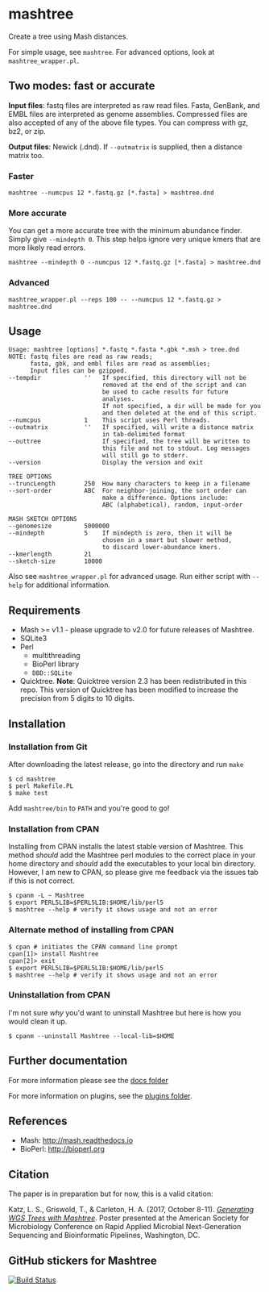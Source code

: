 # mashtree
Create a tree using Mash distances.

For simple usage, see `mashtree`.  For advanced options, look at `mashtree_wrapper.pl`.

## Two modes: fast or accurate

**Input files**: fastq files are interpreted as raw read files. Fasta,
GenBank, and EMBL files are interpreted as genome
assemblies. Compressed files are also accepted of any of the
above file types.  You can compress with gz, bz2, or zip.

**Output files**: Newick (.dnd).  If `--outmatrix` is supplied, then
a distance matrix too.

### Faster

    mashtree --numcpus 12 *.fastq.gz [*.fasta] > mashtree.dnd

### More accurate

You can get a more accurate tree with the minimum abundance finder. Simply
give `--mindepth 0`.  This step helps ignore very unique kmers that are 
more likely read errors.

    mashtree --mindepth 0 --numcpus 12 *.fastq.gz [*.fasta] > mashtree.dnd

### Advanced

    mashtree_wrapper.pl --reps 100 -- --numcpus 12 *.fastq.gz > mashtree.dnd


## Usage

    Usage: mashtree [options] *.fastq *.fasta *.gbk *.msh > tree.dnd
    NOTE: fastq files are read as raw reads;
          fasta, gbk, and embl files are read as assemblies;
          Input files can be gzipped.
    --tempdir            ''   If specified, this directory will not be
                              removed at the end of the script and can
                              be used to cache results for future
                              analyses.
                              If not specified, a dir will be made for you
                              and then deleted at the end of this script.
    --numcpus            1    This script uses Perl threads.
    --outmatrix          ''   If specified, will write a distance matrix
                              in tab-delimited format
    --outtree                 If specified, the tree will be written to
                              this file and not to stdout. Log messages
                              will still go to stderr.
    --version                 Display the version and exit

    TREE OPTIONS
    --truncLength        250  How many characters to keep in a filename
    --sort-order         ABC  For neighbor-joining, the sort order can
                              make a difference. Options include:
                              ABC (alphabetical), random, input-order

    MASH SKETCH OPTIONS
    --genomesize         5000000
    --mindepth           5    If mindepth is zero, then it will be
                              chosen in a smart but slower method,
                              to discard lower-abundance kmers.
    --kmerlength         21
    --sketch-size        10000


Also see `mashtree_wrapper.pl` for advanced usage. Run either script with
`--help` for additional information.

## Requirements

* Mash >= v1.1 - please upgrade to v2.0 for future releases of Mashtree.
* SQLite3
* Perl 
  * multithreading 
  * BioPerl library
  * `DBD::SQLite`
* Quicktree.  **Note**: Quicktree version 2.3 has been redistributed in this repo.  This version of Quicktree has been modified to increase the precision from 5 digits to 10 digits.

## Installation

### Installation from Git

After downloading the latest release, go into the directory and run `make`

    $ cd mashtree
    $ perl Makefile.PL 
    $ make test

Add `mashtree/bin` to `PATH` and you're good to go!

### Installation from CPAN

Installing from CPAN installs the latest stable version of Mashtree.  This method _should_ add the Mashtree perl modules to the correct place in your home directory and _should_ add the executables to your local bin directory.  However, I am new to CPAN, so please give me feedback via the issues tab if this is not correct.

    $ cpanm -L ~ Mashtree
    $ export PERL5LIB=$PERL5LIB:$HOME/lib/perl5
    $ mashtree --help # verify it shows usage and not an error

### Alternate method of installing from CPAN

    $ cpan # initiates the CPAN command line prompt
    cpan[1]> install Mashtree
    cpan[2]> exit
    $ export PERL5LIB=$PERL5LIB:$HOME/lib/perl5
    $ mashtree --help # verify it shows usage and not an error

### Uninstallation from CPAN

I'm not sure _why_ you'd want to uninstall Mashtree but here is how you would clean it up.

    $ cpanm --uninstall Mashtree --local-lib=$HOME

## Further documentation

For more information please see the [docs folder](docs/)

For more information on plugins, see the [plugins folder](plugins).

## References

*  Mash: http://mash.readthedocs.io
*  BioPerl: http://bioperl.org

## Citation

The paper is in preparation but for now, this is a valid citation:

Katz, L. S., Griswold, T., & Carleton, H. A. (2017, October 8-11). [_Generating WGS Trees with Mashtree_](misc/mashtree%20ASM%20NGS.pptx). Poster presented at the American Society for Microbiology Conference on Rapid Applied Microbial Next-Generation Sequencing and Bioinformatic Pipelines, Washington, DC. 

## GitHub stickers for Mashtree

[![Build Status](https://travis-ci.org/lskatz/mashtree.svg?branch=master)](https://travis-ci.org/lskatz/mashtree)
